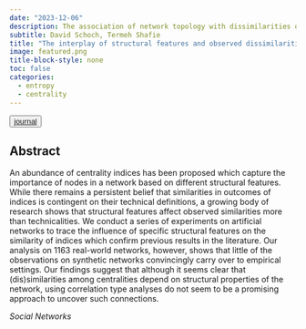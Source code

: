 ```yaml
---
date: "2023-12-06"
description: The association of network topology with dissimilarities of indices is assessed
subtitle: David Schoch, Termeh Shafie
title: "The interplay of structural features and observed dissimilarities among centrality indices"
image: featured.png
title-block-style: none
toc: false
categories: 
  - entropy
  - centrality
---
```


<button type="button" class="btn btn-outline-success"><a href="https://doi.org/10.1016/j.socnet.2023.11.006" target="_blank">journal</a></button>


## Abstract 
An abundance of centrality indices has been proposed which capture the importance of nodes in a network based on different structural features. While there remains a persistent belief that similarities in outcomes of indices is contingent on their technical definitions, a growing body of research shows that structural features affect observed similarities more than technicalities. We conduct a series of experiments on artificial networks to trace the influence of specific structural features on the similarity of indices which confirm previous results in the literature. Our analysis on 1163 real-world networks, however, shows that little of the observations on synthetic networks convincingly carry over to empirical settings. Our findings suggest that although it seems clear that (dis)similarities among centralities depend on structural properties of the network, using correlation type analyses do not seem to be a promising approach to uncover such connections.

 *Social Networks*
